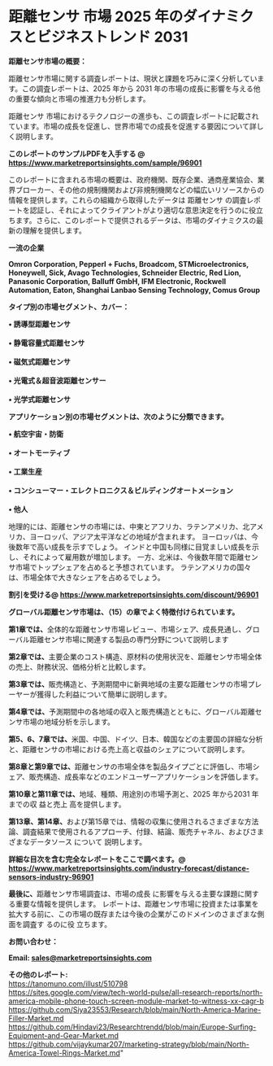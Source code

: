 # 距離センサ 市場 2025 年のダイナミクスとビジネストレンド 2031

<strong><b>距離センサ市場の概要：</b></strong>

距離センサ市場に関する調査レポートは、現状と課題を巧みに深く分析しています。この調査レポートは、2025 年から 2031 年の市場の成長に影響を与える他の重要な傾向と市場の推進力も分析します。

距離センサ 市場におけるテクノロジーの進歩も、この調査レポートに記載されています。市場の成長を促進し、世界市場での成長を促進する要因について詳しく説明します。

<strong>このレポートのサンプルPDFを入手する @ <a href=https://www.marketreportsinsights.com/sample/96901>https://www.marketreportsinsights.com/sample/96901</a></strong>

このレポートに含まれる市場の概要は、政府機関、既存企業、通商産業協会、業界ブローカー、その他の規制機関および非規制機関などの幅広いリソースからの情報を提供します。これらの組織から取得したデータは 距離センサ の調査レポートを認証し、それによってクライアントがより適切な意思決定を行うのに役立ちます。さらに、このレポートで提供されるデータは、市場のダイナミクスの最新の理解を提供します。

<strong>一流の企業</strong>

<strong><b>Omron Corporation, Pepperl + Fuchs, Broadcom, STMicroelectronics, Honeywell, Sick, Avago Technologies, Schneider Electric, Red Lion, Panasonic Corporation, Balluff GmbH, IFM Electronic, Rockwell Automation, Eaton, Shanghai Lanbao Sensing Technology, Comus Group</b></strong>

<strong><b>タイプ別の市場セグメント、カバー：</b></strong>

<strong>• 誘導型距離センサ<br><br>• 静電容量式距離センサ<br><br>• 磁気式距離センサ<br><br>• 光電式＆超音波距離センサー<br><br>• 光学式距離センサ</strong>

<strong><b>アプリケーション別の市場セグメントは、次のように分類できます。</b></strong>

<strong>• 航空宇宙・防衛<br><br>• オートモーティブ<br><br>• 工業生産<br><br>• コンシューマー・エレクトロニクス＆ビルディングオートメーション<br><br>• 他人</strong>

 地理的には、距離センサの市場には、中東とアフリカ、ラテンアメリカ、北アメリカ、ヨーロッパ、アジア太平洋などの地域が含まれます。 ヨーロッパは、今後数年で高い成長を示すでしょう。 インドと中国も同様に目覚ましい成長を示し、それによって雇用数が増加します。 一方、北米は、今後数年間で距離センサ市場でトップシェアを占めると予想されています。 ラテンアメリカの国々は、市場全体で大きなシェアを占めるでしょう。

<strong>割引を受ける@ <a href=https://www.marketreportsinsights.com/discount/96901>https://www.marketreportsinsights.com/discount/96901</a></strong>

<strong><b>グローバル距離センサ市場は、（15）の章でよく特徴付けられています。</b></strong>

<strong><b>第</b></strong><strong><b>1章では、</b></strong>全体的な距離センサ市場レビュー、市場シェア、成長見通し、グローバル距離センサ市場に関連する製品の専門分野について説明します

<strong><b>第2章では、</b></strong>主要企業のコスト構造、原材料の使用状況を、距離センサ市場全体の売上、財務状況、価格分析と比較します。

<strong><b>第3章では、</b></strong>販売構造と、予測期間中に新興地域の主要な距離センサの市場プレーヤーが獲得した利益について簡単に説明します。

<strong><b>第4章では、</b></strong>予測期間中の各地域の収入と販売構造とともに、グローバル距離センサ市場の地域分析を示します。

<strong><b>第5、6、7章では、</b></strong>米国、中国、ドイツ、日本、韓国などの主要国の詳細な分析と、距離センサの市場における売上高と収益のシェアについて説明します。

<strong><b>第8章と第9章では、</b></strong>距離センサの市場全体を製品タイプごとに評価し、市場シェア、販売構造、成長率などのエンドユーザーアプリケーションを評価します。

<strong><b>第10章と第11章では、</b></strong>地域、種類、用途別の市場予測と、2025 年から2031 年までの収 益と売上 高を提供します。

<strong><b>第13章、第14章、</b></strong>および第15章では、情報の収集に使用されるさまざまな方法論、調査結果で使用されるアプローチ、付録、結論、販売チャネル、およびさまざまなデータソース について 説明します。

<strong>詳細な目次を含む完全なレポートをここで調べます。@ <a href=https://www.marketreportsinsights.com/industry-forecast/distance-sensors-industry-96901>https://www.marketreportsinsights.com/industry-forecast/distance-sensors-industry-96901</a></strong>

<strong><b>最後に、</b></strong>距離センサ市場調査は、市場の成長 に影響を</a>与える主要な課題に関する重要な情報を提供します。 レポートは、距離センサ市場に投資または事業を拡大する前に、この市場の既存または今後の企業がこのドメインのさまざまな側面を調査す るのに役 立ちます。

<strong><b>お問い合わせ：</b></strong>

<strong>Email: </strong><a href=mailto:sales@marketreportsinsights.com><strong>sales@marketreportsinsights.com</strong></a>

<strong>その他のレポート:</strong>
<br>
<a href=https://tanomuno.com/illust/510798>https://tanomuno.com/illust/510798</a>
<br>
<a href=https://sites.google.com/view/tech-world-pulse/all-research-reports/north-america-mobile-phone-touch-screen-module-market-to-witness-xx-cagr-b>https://sites.google.com/view/tech-world-pulse/all-research-reports/north-america-mobile-phone-touch-screen-module-market-to-witness-xx-cagr-b</a>
<br>
<a href=https://github.com/Siya23553/Research/blob/main/North-America-Marine-Filler-Market.md>https://github.com/Siya23553/Research/blob/main/North-America-Marine-Filler-Market.md</a>
<br>
<a href=https://github.com/Hindavi23/Researchtrendd/blob/main/Europe-Surfing-Equipment-and-Gear-Market.md>https://github.com/Hindavi23/Researchtrendd/blob/main/Europe-Surfing-Equipment-and-Gear-Market.md</a>
<br>
<a href=https://github.com/vijaykumar207/marketing-strategy/blob/main/North-America-Towel-Rings-Market.md>https://github.com/vijaykumar207/marketing-strategy/blob/main/North-America-Towel-Rings-Market.md</a>"

